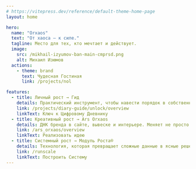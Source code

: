 ```yaml
---
# https://vitepress.dev/reference/default-theme-home-page
layout: home

hero:
  name: "Orxaos"
  text: "От хаоса – к силе."
  tagline: Место для тех, кто мечтает и действует.
  image:
    src: /mikhail-izyumov-ban-main-cmprsd.png
    alt: Михаил Изюмов
  actions:
    - theme: brand
      text: Чудесная Гостиная
      link: /projects/nol

features:
  - title: Личный рост → Гид
    details: Практический инструмент, чтобы навести порядок в собственном мире и превратить его в источник сфокусированной силы.
    link: /projects/diary-guide/unlock/overview
    linkText: Ключ к Цифровому Дневнику
  - title: Креативный рост → Ars Orxaos
    details: ДНК бренда в сайте, вывеске и интерьере. Меняет не просто восприятие, а саму реальность вашего бизнеса.
    link: /ars_orxaos/overview
    linkText: Реализовать идею
  - title: Системный рост → Модуль Роста®
    details: Технология, которая превращает сложные данные в ясные решения, чтобы строить бизнес, который растет по вашим правилам.
    link: /runscale
    linkText: Построить Систему
---
```

